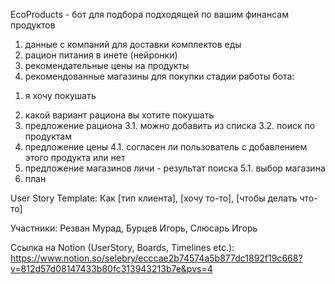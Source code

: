 EcoProducts - бот для подбора подходящей по вашим финансам продуктов 
1. данные с компаний для доставки комплектов еды
2. рацион питания в  инете (нейронки)
3. рекомендательные цены на продукты
4. рекомендованные магазины для покупки
стадии работы бота:
1) я хочу покушать
2. какой вариант рациона вы хотите покушать
3. предложение рациона
3.1. можно добавить из списка
3.2. поиск по продуктам
4. предложение цены 
4.1. согласен ли пользователь с добавлением этого продукта или нет
5. предложение магазинов
личи - результат поиска
5.1. выбор магазина
6. план



User Story Template: Как [тип клиента], [хочу то-то], [чтобы делать что-то]

Участники: Резван Мурад, Бурцев Игорь, Слюсарь Игорь

Ссылка на Notion (UserStory, Boards, Timelines etc.): https://www.notion.so/selebry/ecccae2b74574a5b877dc1892f19c668?v=812d57d08147433b80fc313943213b7e&pvs=4

